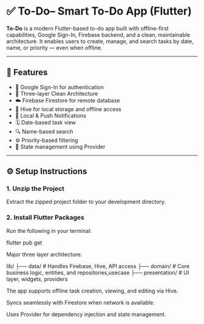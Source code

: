# ✅ To-Do– Smart To-Do App (Flutter)

**To-Do** is a modern Flutter-based to-do app built with offline-first capabilities, Google Sign-In,
Firebase backend, and a clean, maintainable architecture. It enables users to create, manage, and
search tasks by date, name, or priority — even when offline.

---

## 🚀 Features

- 🔐 Google Sign-In for authentication
- 🔄 Three-layer Clean Architecture
- ☁️ Firebase Firestore for remote database
- 💾 Hive for local storage and offline access
- 🔔 Local & Push Notifications
- 🗓️ Date-based task view
- 🔍 Name-based search
- ⚙️ Priority-based filtering
- 🧠 State management using Provider

---

## ⚙️ Setup Instructions

### 1. Unzip the Project

Extract the zipped project folder to your development directory.

### 2. Install Flutter Packages

Run the following in your terminal:

flutter pub get

Major three layer architecture:

lib/
├── data/         # Handles Firebase, Hive, API access
├── domain/       # Core business logic, entities, and repositories,usecase
├── presentation/ # UI layer, widgets, providers


The app supports offline task creation, viewing, and editing via Hive.

Syncs seamlessly with Firestore when network is available.

Uses Provider for dependency injection and state management.
